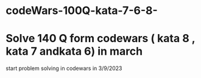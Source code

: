 # codeWars-100Q-kata-7-6-8-

# Solve 140 Q form codewars ( kata 8 , kata 7 andkata 6) in march

start problem solving in codewars in 3/9/2023
